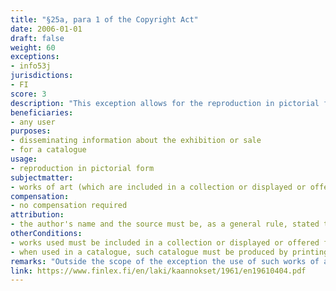 ```yaml
---
title: "§25a, para 1 of the Copyright Act"
date: 2006-01-01
draft: false
weight: 60
exceptions:
- info53j
jurisdictions:
- FI
score: 3
description: "This exception allows for the reproduction in pictorial form of works of art which are included in a collection or displayed or offered for sale, for the purpose of disseminating information about the exhibition or sale or for a catalogue produced by printing, photocopying or by other corresponding means." 
beneficiaries:
- any user
purposes: 
- disseminating information about the exhibition or sale 
- for a catalogue
usage:
- reproduction in pictorial form
subjectmatter:
- works of art (which are included in a collection or displayed or offered for sale)
compensation:
- no compensation required
attribution: 
- the author's name and the source must be, as a general rule, stated to the extent and in the manner required by proper usage
otherConditions: 
- works used must be included in a collection or displayed or offered for sale
- when used in a catalogue, such catalogue must be produced by printing, photocopying or by other corresponding means
remarks: "Outside the scope of the exception the use of such works of art is subject to extended collective licence, unless the author has prohibited the reproduction or communication of the work.<br /><br />The exception does not apply to neighbouring rights.<br /><br />§11(2) requires that when a work is used publicly under an exception, the author's name and the source must be, as a general rule, stated to the extent and in the manner required by proper usage. It also requires that the work must not be altered more than necessary for the intended use."
link: https://www.finlex.fi/en/laki/kaannokset/1961/en19610404.pdf
---
```

